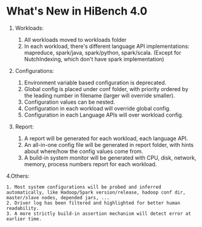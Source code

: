 # What's New in HiBench 4.0 #

1. Workloads:

    1. All workloads moved to workloads folder
    2. In each workload, there's different language API implementations: mapreduce, spark/java, spark/python, spark/scala. (Except for NutchIndexing, which don't have spark implementation)
    
2. Configurations:

    1. Environment variable based configuration is deprecated.
    2. Global config is placed under conf folder, with priority ordered by the leading number in filename (larger will override smaller).
    3. Configuration values can be nested.
    4. Configuration in each workload will override global config.
    5. Configuration in each Language APIs will over workload config.
    
3. Report:

    1. A report will be generated for each workload, each language API.
    2. An all-in-one config file will be generated in report folder, with hints about where/how the config values come from.
    3. A build-in system monitor will be generated with CPU, disk, network, memory, process numbers report for each workload.
    
4.Others:

    1. Most system configurations will be probed and inferred automatically, like Hadoop/Spark version/release, hadoop conf dir, master/slave nodes, depended jars, ...
    2. Driver log has been filtered and highlighted for better human readability.
    3. A more strictly build-in assertion mechanism will detect error at earlier time.

